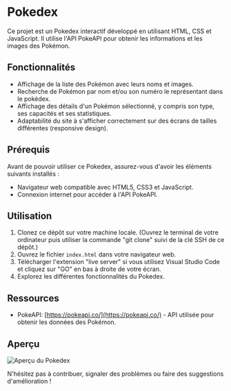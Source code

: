# Pokedex

Ce projet est un Pokedex interactif développé en utilisant HTML, CSS et JavaScript. Il utilise l'API PokeAPI pour obtenir les informations et les images des Pokémon.

## Fonctionnalités

- Affichage de la liste des Pokémon avec leurs noms et images.
- Recherche de Pokémon par nom et/ou son numéro le représentant dans le pokédex.
- Affichage des détails d'un Pokémon sélectionné, y compris son type, ses capacités et ses statistiques.
- Adaptabilité du site à s'afficher correctement sur des écrans de tailles différentes (responsive design).

## Prérequis

Avant de pouvoir utiliser ce Pokedex, assurez-vous d'avoir les éléments suivants installés :

- Navigateur web compatible avec HTML5, CSS3 et JavaScript.
- Connexion internet pour accéder à l'API PokeAPI.

## Utilisation

1. Clonez ce dépôt sur votre machine locale. (Ouvrez le terminal de votre ordinateur puis utiliser la commande "git clone" suivi de la clé SSH de ce dépôt.)
2. Ouvrez le fichier `index.html` dans votre navigateur web.
3. Télécharger l'extension "live server" si vous utilisez Visual Studio Code et cliquez sur "GO" en bas à droite de votre écran.
4. Explorez les différentes fonctionnalités du Pokedex.

## Ressources

- PokeAPI: [https://pokeapi.co/](https://pokeapi.co/) - API utilisée pour obtenir les données des Pokémon.

## Aperçu

![Aperçu du Pokedex](pokedex-preview.png)

N'hésitez pas à contribuer, signaler des problèmes ou faire des suggestions d'amélioration !

